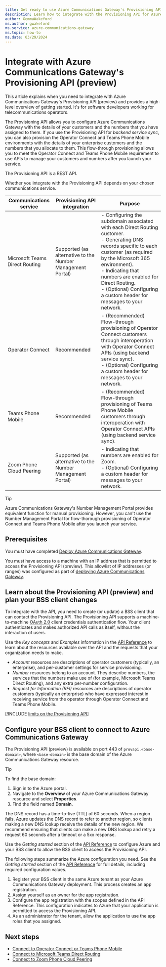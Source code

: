 ```yaml
---
title: Get ready to use Azure Communications Gateway's Provisioning API
description: Learn how to integrate with the Provisioning API for Azure Communications Gateway. The Provisioning API allows you to configure customers and associated numbers.
author: GemmaWakeford
ms.author: gwakeford
ms.service: azure-communications-gateway
ms.topic: how-to
ms.date: 03/29/2024
---
```


# Integrate with Azure Communications Gateway's Provisioning API (preview)

This article explains when you need to integrate with Azure Communications Gateway's Provisioning API (preview) and provides a high-level overview of getting started. It's for software developers working for telecommunications operators.

The Provisioning API allows you to configure Azure Communications Gateway with the details of your customers and the numbers that you have assigned to them. If you use the Provisioning API for *backend service sync*, you can also provision the Operator Connect and Teams Phone Mobile environments with the details of your enterprise customers and the numbers that you allocate to them. This flow-through provisioning allows you to meet the Operator Connect and Teams Phone Mobile requirement to use APIs to manage your customers and numbers after you launch your service.

 The Provisioning API is a REST API.

Whether you integrate with the Provisioning API depends on your chosen communications service.

|Communications service  |Provisioning API integration  |Purpose  |
|---------|---------|---------|
|Microsoft Teams Direct Routing |Supported (as alternative to the Number Management Portal) |- Configuring the subdomain associated with each Direct Routing customer.<br>- Generating DNS records specific to each customer (as required by the Microsoft 365 environment).<br>- Indicating that numbers are enabled for Direct Routing.<br>- (Optional) Configuring a custom header for messages to your network.|
|Operator Connect|Recommended|- (Recommended) Flow-through provisioning of Operator Connect customers through interoperation with Operator Connect APIs  (using backend service sync). <br>- (Optional) Configuring a custom header for messages to your network. |
|Teams Phone Mobile|Recommended|- (Recommended) Flow-through provisioning of Teams Phone Mobile customers through interoperation with Operator Connect APIs (using backend service sync). |
|Zoom Phone Cloud Peering |Supported (as alternative to the Number Management Portal) |- Indicating that numbers are enabled for Zoom. <br>- (Optional) Configuring a custom header for messages to your network.|

> [!TIP]
> Azure Communications Gateway's Number Management Portal provides equivalent function for manual provisioning. However, you can't use the Number Management Portal for flow-thorough provisioning of Operator Connect and Teams Phone Mobile after you launch your service.

## Prerequisites

You must have completed [Deploy Azure Communications Gateway](deploy.md).

You must have access to a machine with an IP address that is permitted to access the Provisioning API (preview). This allowlist of IP addresses (or ranges) was configured as part of [deploying Azure Communications Gateway](deploy.md#create-an-azure-communications-gateway-resource).

## Learn about the Provisioning API (preview) and plan your BSS client changes

To integrate with the API, you need to create (or update) a BSS client that can contact the Provisioning API. The Provisioning API supports a machine-to-machine [OAuth 2.0](/azure/active-directory/develop/v2-protocols) client credentials authentication flow. Your client authenticates and makes authorized API calls as itself, without the interaction of users.

Use the *Key concepts* and *Examples* information in the [API Reference](/rest/api/voiceservices) to learn about the resources available over the API and the requests that your organization needs to make.

- *Account* resources are descriptions of operator customers (typically, an enterprise), and per-customer settings for service provisioning.
- *Number* resources belong to an account. They describe numbers, the services that the numbers make use of (for example, Microsoft Teams Direct Routing), and any extra per-number configuration.
- *Request for Information (RFI)* resources are descriptions of operator customers (typically an enterprise) who have expressed interest in receiving service from the operator through Operator Connect and Teams Phone Mobile.

[!INCLUDE [limits on the Provisioning API](includes/communications-gateway-provisioning-api-restrictions.md)]

## Configure your BSS client to connect to Azure Communications Gateway

The Provisioning API (preview) is available on port 443 of `provapi.<base-domain>`, where `<base-domain>` is the base domain of the Azure Communications Gateway resource.

> [!TIP]
> To find the base domain:
> 1. Sign in to the Azure portal.
> 1. Navigate to the **Overview** of your Azure Communications Gateway resource and select **Properties**.
> 1. Find the field named **Domain**.

The DNS record has a time-to-live (TTL) of 60 seconds. When a region fails, Azure updates the DNS record to refer to another region, so clients making a new DNS lookup receive the details of the new region. We recommend ensuring that clients can make a new DNS lookup and retry a request 60 seconds after a timeout or a 5xx response.

Use the *Getting started* section of the [API Reference](/rest/api/voiceservices#getting-started) to configure Azure and your BSS client to allow the BSS client to access the Provisioning API.

The following steps summarize the Azure configuration you need. See the *Getting started* section of the [API Reference](/rest/api/voiceservices) for full details, including required configuration values.

1. Register your BSS client in the same Azure tenant as your Azure Communications Gateway deployment. This process creates an app registration.
1. Assign yourself as an owner for the app registration.
1. Configure the app registration with the scopes defined in the API Reference. This configuration indicates to Azure that your application is permitted to access the Provisioning API.
1. As an administrator for the tenant, allow the application to use the app roles that you assigned.

## Next steps

- [Connect to Operator Connect or Teams Phone Mobile](connect-operator-connect.md)
- [Connect to Microsoft Teams Direct Routing](connect-teams-direct-routing.md)
- [Connect to Zoom Phone Cloud Peering](connect-zoom.md)
